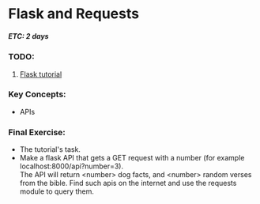 # Flask and Requests

##### ETC: 2 days

### TODO:

1. [Flask tutorial](https://flask.palletsprojects.com/en/2.0.x/tutorial/)

### Key Concepts:

- APIs

### Final Exercise:

- The tutorial's task.
- Make a flask API that gets a GET request with a number (for example localhost:8000/api?number=3).  
  The API will return \<number\> dog facts, and \<number\> random verses from the bible. Find such apis on the internet and use the requests module to query them.
